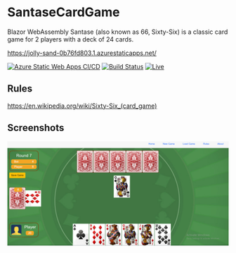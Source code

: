 # SantaseCardGame
Blazor WebAssembly Santase (also known as 66, Sixty-Six) is a classic card game for 2 players with a deck of 24 cards.

https://jolly-sand-0b76fd803.1.azurestaticapps.net/

[![Azure Static Web Apps CI/CD](https://github.com/itplamen/BlazeAstro/actions/workflows/azure-static-web-apps-witty-forest-0fb409703.yml/badge.svg)](https://github.com/itplamen/SantaseCardGame/blob/main/.github/workflows/azure-static-web-apps-jolly-sand-0b76fd803.yml)
[![Build Status](https://dev.azure.com/itplamen/SantaseCardGame/_apis/build/status/SantaseCardGame-ASP.NET%20Core-CI?branchName=main)](https://dev.azure.com/itplamen/SantaseCardGame/_build/latest?definitionId=3&branchName=main)
[![Live](https://img.shields.io/website?label=Website&url=https://jolly-sand-0b76fd803.1.azurestaticapps.net//)](https://jolly-sand-0b76fd803.1.azurestaticapps.net)

## Rules
https://en.wikipedia.org/wiki/Sixty-Six_(card_game)

## Screenshots
![Screenshot](assets/Screenshot.png)
